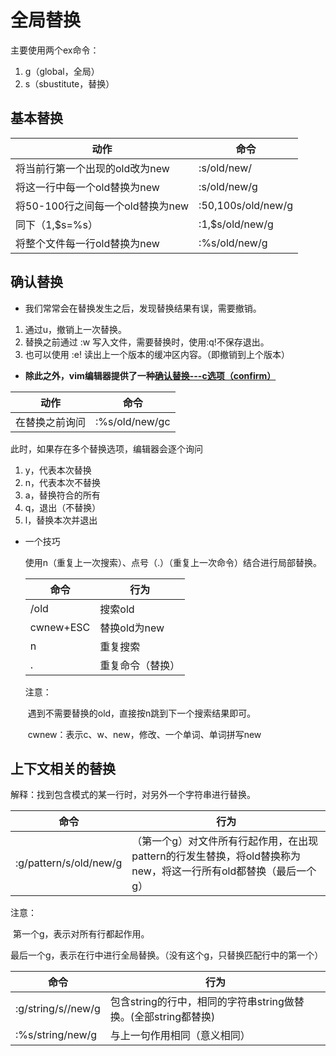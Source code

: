 # 全局替换

主要使用两个ex命令：

1. g（global，全局）
2. s（sbustitute，替换）

## 基本替换

| 动作                             | 命令               |
| -------------------------------- | ------------------ |
| 将当前行第一个出现的old改为new   | :s/old/new/        |
| 将这一行中每一个old替换为new     | :s/old/new/g       |
| 将50-100行之间每一个old替换为new | :50,100s/old/new/g |
| 同下（1,\$s=%s）                 | :1,$s/old/new/g    |
| 将整个文件每一行old替换为new     | :%s/old/new/g      |

## 确认替换

- 我们常常会在替换发生之后，发现替换结果有误，需要撤销。

1. 通过u，撤销上一次替换。
2. 替换之前通过 :w 写入文件，需要替换时，使用:q!不保存退出。
3. 也可以使用 :e! 读出上一个版本的缓冲区内容。（即撤销到上个版本）



- **除此之外，vim编辑器提供了一种<u>确认替换---c选项（confirm）</u>**

| 动作           | 命令           |
| -------------- | -------------- |
| 在替换之前询问 | :%s/old/new/gc |

此时，如果存在多个替换选项，编辑器会逐个询问

1. y，代表本次替换
2. n，代表本次不替换
3. a，替换符合的所有
4. q，退出（不替换）
5. l，替换本次并退出



- 一个技巧

  使用n（重复上一次搜索）、点号（.）（重复上一次命令）结合进行局部替换。

  | 命令      | 行为             |
  | --------- | ---------------- |
  | /old      | 搜索old          |
  | cwnew+ESC | 替换old为new     |
  | n         | 重复搜索         |
  | .         | 重复命令（替换） |

  注意：

  ​	遇到不需要替换的old，直接按n跳到下一个搜索结果即可。

  ​	cwnew：表示c、w、new，修改、一个单词、单词拼写new

## 上下文相关的替换

解释：找到包含模式的某一行时，对另外一个字符串进行替换。

| 命令                   | 行为                                                         |
| ---------------------- | ------------------------------------------------------------ |
| :g/pattern/s/old/new/g | （第一个g）对文件所有行起作用，在出现pattern的行发生替换，将old替换称为new，将这一行所有old都替换（最后一个g） |

注意：

​	第一个g，表示对所有行都起作用。

​	最后一个g，表示在行中进行全局替换。（没有这个g，只替换匹配行中的第一个）



| 命令               | 行为                                                         |
| ------------------ | ------------------------------------------------------------ |
| :g/string/s//new/g | 包含string的行中，相同的字符串string做替换。(全部string都替换) |
| :%s/string/new/g   | 与上一句作用相同（意义相同）                                 |

